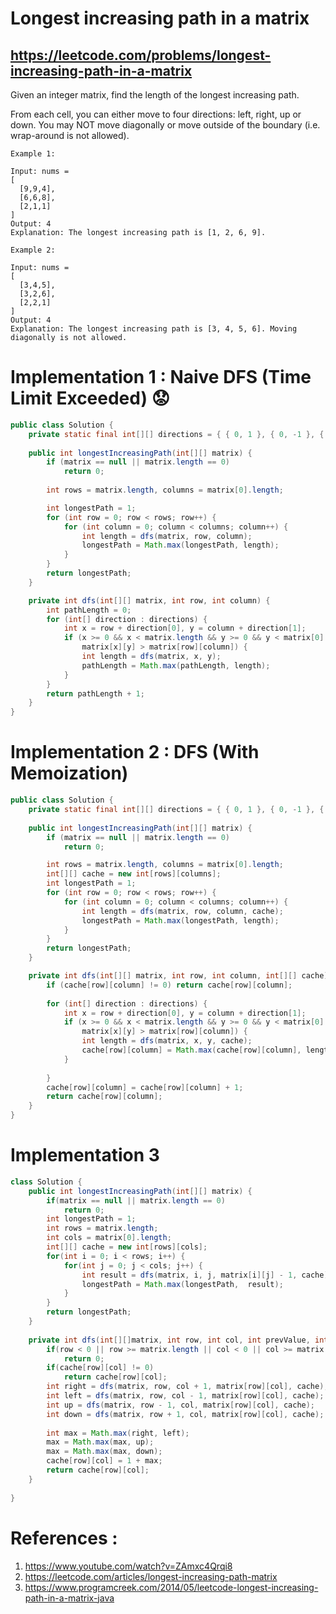 # Longest increasing path in a matrix
## https://leetcode.com/problems/longest-increasing-path-in-a-matrix

Given an integer matrix, find the length of the longest increasing path.

From each cell, you can either move to four directions: left, right, up or down. You may NOT move diagonally or move outside of the boundary (i.e. wrap-around is not allowed).
```
Example 1:

Input: nums = 
[
  [9,9,4],
  [6,6,8],
  [2,1,1]
] 
Output: 4 
Explanation: The longest increasing path is [1, 2, 6, 9].

Example 2:

Input: nums = 
[
  [3,4,5],
  [3,2,6],
  [2,2,1]
] 
Output: 4 
Explanation: The longest increasing path is [3, 4, 5, 6]. Moving diagonally is not allowed.
```

# Implementation 1 : Naive DFS (Time Limit Exceeded) 😟
```java
public class Solution {
	private static final int[][] directions = { { 0, 1 }, { 0, -1 }, { -1, 0 }, { 1, 0 } };
	
	public int longestIncreasingPath(int[][] matrix) {
		if (matrix == null || matrix.length == 0)
			return 0;
            
		int rows = matrix.length, columns = matrix[0].length;

		int longestPath = 1;
		for (int row = 0; row < rows; row++) {
			for (int column = 0; column < columns; column++) {
				int length = dfs(matrix, row, column);
				longestPath = Math.max(longestPath, length);
			}
		}
		return longestPath;
	}

	private int dfs(int[][] matrix, int row, int column) {
		int pathLength = 0;
		for (int[] direction : directions) {
			int x = row + direction[0], y = column + direction[1];
			if (x >= 0 && x < matrix.length && y >= 0 && y < matrix[0].length && 
				matrix[x][y] > matrix[row][column]) {
				int length = dfs(matrix, x, y);
				pathLength = Math.max(pathLength, length);
			}
		}
		return pathLength + 1;
	}
}
```

# Implementation 2 : DFS (With Memoization)
```java
public class Solution {
	private static final int[][] directions = { { 0, 1 }, { 0, -1 }, { -1, 0 }, { 1, 0 } };
	
	public int longestIncreasingPath(int[][] matrix) {
		if (matrix == null || matrix.length == 0)
			return 0;

		int rows = matrix.length, columns = matrix[0].length;
		int[][] cache = new int[rows][columns];
		int longestPath = 1;
		for (int row = 0; row < rows; row++) {
			for (int column = 0; column < columns; column++) {
				int length = dfs(matrix, row, column, cache);
				longestPath = Math.max(longestPath, length);
			}
		}
		return longestPath;
	}

	private int dfs(int[][] matrix, int row, int column, int[][] cache) {
		if (cache[row][column] != 0) return cache[row][column];
		
		for (int[] direction : directions) {
			int x = row + direction[0], y = column + direction[1];
			if (x >= 0 && x < matrix.length && y >= 0 && y < matrix[0].length && 
				matrix[x][y] > matrix[row][column]) {
				int length = dfs(matrix, x, y, cache);
				cache[row][column] = Math.max(cache[row][column], length);
			}
				
		}
		cache[row][column] = cache[row][column] + 1;
		return cache[row][column];
	}
}
```

# Implementation 3 
```java
class Solution {
    public int longestIncreasingPath(int[][] matrix) {
        if(matrix == null || matrix.length == 0)
            return 0;
        int longestPath = 1;
        int rows = matrix.length;
        int cols = matrix[0].length;
        int[][] cache = new int[rows][cols];
        for(int i = 0; i < rows; i++) {
            for(int j = 0; j < cols; j++) {
                int result = dfs(matrix, i, j, matrix[i][j] - 1, cache);
                longestPath = Math.max(longestPath,  result);
            }
        }
        return longestPath;
    }
    
    private int dfs(int[][]matrix, int row, int col, int prevValue, int[][] cache) {
        if(row < 0 || row >= matrix.length || col < 0 || col >= matrix[0].length || matrix[row][col] <= prevValue)
            return 0;
        if(cache[row][col] != 0)
            return cache[row][col];
        int right = dfs(matrix, row, col + 1, matrix[row][col], cache);
        int left = dfs(matrix, row, col - 1, matrix[row][col], cache);
        int up = dfs(matrix, row - 1, col, matrix[row][col], cache);
        int down = dfs(matrix, row + 1, col, matrix[row][col], cache);
        
        int max = Math.max(right, left);
        max = Math.max(max, up);
        max = Math.max(max, down);
        cache[row][col] = 1 + max;
        return cache[row][col];
    }
    
}

```


# References :
1. https://www.youtube.com/watch?v=ZAmxc4Qrqi8
2. https://leetcode.com/articles/longest-increasing-path-matrix
3. https://www.programcreek.com/2014/05/leetcode-longest-increasing-path-in-a-matrix-java

